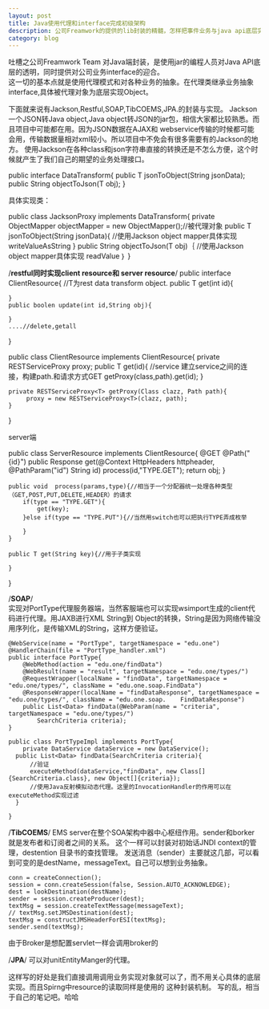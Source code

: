 ```yaml
---
layout: post
title: Java使用代理和interface完成初级架构
description: 公司Freamwork的提供的lib封装的精髓，怎样把事件业务与java api底层实现相关联。
category: blog
---
```


吐槽之公司Freamwork Team 对Java端封装，是使用jar的编程人员对Java API底层的透明，同时提供对公司业务interface的迎合。<br/>
这一切的基本点就是使用代理模式和对各种业务的抽象。在代理类继承业务抽象interface,具体被代理对象为底层实现Object。

下面就来说有Jackson,Restful,SOAP,TibCOEMS,JPA.的封装与实现。
Jackson一个JSON转Java object,Java object转JSON的jar包，相信大家都比较熟悉。而且项目中可能都在用。因为JSON数据在AJAX和
webservice传输的时候都可能会用，传输数据量相对xml较小。所以项目中不免会有很多需要有的Jackson的地方。
使用Jackson在各种class和json字符串直接的转换还是不怎么方便，这个时候就产生了我们自己的期望的业务处理接口。

public interface DataTransform<T>{
	public T jsonToObject(String jsonData);
    public String objectToJson(T obj);
}

具体实现类：

public class  JacksonProxy<T> implements DataTransform<T>{
    private ObjectMapper objectMapper = new ObjectMapper();//被代理对象
    public T jsonToObject(String jsonData){
       //使用Jackson object mapper具体实现 writeValueAsString
    }
    public String objectToJson(T obj)｛
       //使用Jackson object mapper具体实现  readValue
    ｝
}


/**restful同时实现client resource和 server resource**/ 
public interface ClientResource<T>{ //T为rest data transform object.
	public T get(int id){

    }
    public boolen update(int id,String obj){

    }
    ....//delete,getall
}

public class ClientResource implements ClientResource<T>{
	private RESTServiceProxy<T> proxy;
    public T get(id){
      //service 建立service之间的连接，构建path.和请求方式GET
      getProxy(class,path).get(id);
    }

    private RESTServiceProxy<T> getProxy(Class clazz, Path path){
         proxy = new RESTServiceProxy<T>(clazz, path);
    }
}

server端

public   class ServerResource implements ClientResource<T>{
	@GET
	@Path("{id}")
    public Response get(@Context HttpHeaders httpheader, @PathParam("id") String id)
      process(id,"TYPE.GET");
      return obj;
    }
   
    public void  process(params,type){//相当于一个分配器统一处理各种类型（GET,POST,PUT,DELETE,HEADER）的请求
        if(type == "TYPE.GET"){
        	get(key);
        }else if(type == "TYPE.PUT"){//当然用switch也可以把执行TYPE弄成枚举

        }
    }
    
    public T get(String key){//用于子类实现

    }
}


/**SOAP**/  
实现对PortType代理服务器端，当然客服端也可以实现wsimport生成的client代码进行代理。用JAXB进行XML String到
Object的转换，String是因为网络传输没用序列化，是传输XML的String，这样方便验证。

    @WebService(name = "PortType", targetNamespace = "edu.one")
    @HandlerChain(file = "PortType_handler.xml")
    public interface PortType{
    	@WebMethod(action = "edu.one/findData")
        @WebResult(name = "result", targetNamespace = "edu.one/types/")
        @RequestWrapper(localName = "findData", targetNamespace = "edu.one/types/", className = "edu.one.soap.FindData")
        @ResponseWrapper(localName = "findDataResponse", targetNamespace = "edu.one/types/", className = "edu.one.soap.    FindDataResponse")
        public List<Data> findData(@WebParam(name = "criteria", targetNamespace = "edu.one/types/")
            SearchCriteria criteria);
    }
    
    public class PortTypeImpl implements PortType{
    	private DataService dataService = new DataService();
      public List<Data> findData(SearchCriteria criteria){
          //验证
          executeMethod(dataService,"findData", new Class[]{SearchCriteria.class}, new Object[]{criteria}); 
          //使用Java反射模拟动态代理。这里的InvocationHandler的作用可以在executeMethod实现过滤
      }
      
    }


/**TibCOEMS**/
EMS server在整个SOA架构中器中心枢纽作用。sender和borker就是发布者和订阅者之间的关系。
这个一样可以封装对初始话JNDI context的管理，destention 目录书的查找管理。
发送消息（sender）主要就这几部，可以看到可变的是destName，messageText。自己可以想到业务抽象。

    conn = createConnection();
    session = conn.createSession(false, Session.AUTO_ACKNOWLEDGE);
    dest = lookDestination(destName);
    sender = session.createProducer(dest);
    textMsg = session.createTextMessage(messageText);
    // textMsg.setJMSDestination(dest);
    textMsg = constructJMSHeaderForESI(textMsg);
    sender.send(textMsg);

由于Broker是想配置servlet一样会调用broker的

/**JPA**/
可以对unitEntityManger的代理。


这样写的好处是我们直接调用调用业务实现对象就可以了，而不用关心具体的底层实现。而且Spirng中resource的读取同样是使用的
这种封装机制。
写的乱，相当于自己的笔记吧。哈哈
